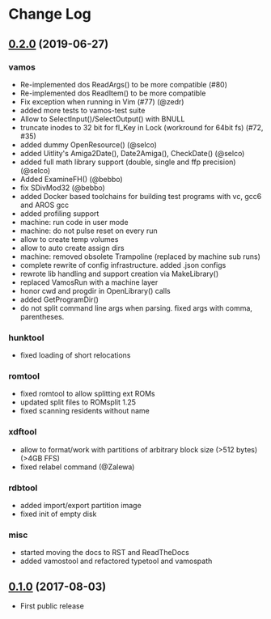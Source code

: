 # Change Log

## [0.2.0][2] (2019-06-27)

### vamos

* Re-implemented dos ReadArgs() to be more compatible (#80)
* Re-implemented dos ReadItem() to be more compatible
* Fix exception when running in Vim (#77) (@zedr)
* added more tests to vamos-test suite
* Allow to SelectInput()/SelectOutput() with BNULL
* truncate inodes to 32 bit for fl_Key in Lock (workround for 64bit fs) (#72, #35)
* added dummy OpenResource() (@selco)
* added Uitlity's Amiga2Date(), Date2Amiga(), CheckDate() (@selco)
* added full math library support (double, single and ffp precision) (@selco)
* Added ExamineFH() (@bebbo)
* fix SDivMod32 (@bebbo)
* added Docker based toolchains for building test programs with vc, gcc6 and AROS gcc
* added profiling support
* machine: run code in user mode
* machine: do not pulse reset on every run
* allow to create temp volumes
* allow to auto create assign dirs
* machine: removed obsolete Trampoline (replaced by machine sub runs)
* complete rewrite of config infrastructure. added .json configs
* rewrote lib handling and support creation via MakeLibrary() 
* replaced VamosRun with a machine layer
* honor cwd and progdir in OpenLibrary() calls
* added GetProgramDir()
* do not split command line args when parsing. fixed args with comma, parentheses.

### hunktool

* fixed loading of short relocations

### romtool

* fixed romtool to allow splitting ext ROMs
* updated split files to ROMsplit 1.25
* fixed scanning residents without name

### xdftool

* allow to format/work with partitions of arbitrary block size (>512 bytes) (>4GB FFS)
* fixed relabel command (@Zalewa)

### rdbtool

* added import/export partition image
* fixed init of empty disk

### misc

* started moving the docs to RST and ReadTheDocs
* added vamostool and refactored typetool and vamospath


## [0.1.0][1] (2017-08-03)

* First public release


[1]: https://github.com/cnvogelg/amitools/tree/v0.2.0
[2]: https://github.com/cnvogelg/amitools/tree/v0.1.0
